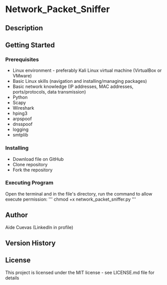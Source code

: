 # Network_Packet_Sniffer

## Description

## Getting Started
### Prerequisites
- Linux environment - preferably Kali Linux virtual machine (VirtualBox or VMware)
- Basic Linux skills (navigation and installing/managing packages)
- Basic network knowledge (IP addresses, MAC addresses, ports/protocols, data transmission)
- Python 
- Scapy
- Wireshark
- hping3
- arpspoof
- dnsspoof
- logging
- smtplib

### Installing
- Download file on GitHub
- Clone repository
- Fork the repository

### Executing Program
Open the terminal and in the file's directory, run the command to allow execute permission:
'''
chmod +x network_packet_sniffer.py
'''

## Author
Aide Cuevas (LinkedIn in profile)

## Version History

## License
This project is licensed under the MIT license - see LICENSE.md file for details
